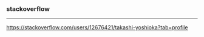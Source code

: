 ### stackoverflow
---
https://stackoverflow.com/users/12676421/takashi-yoshioka?tab=profile

```
```

```
```

```
```


